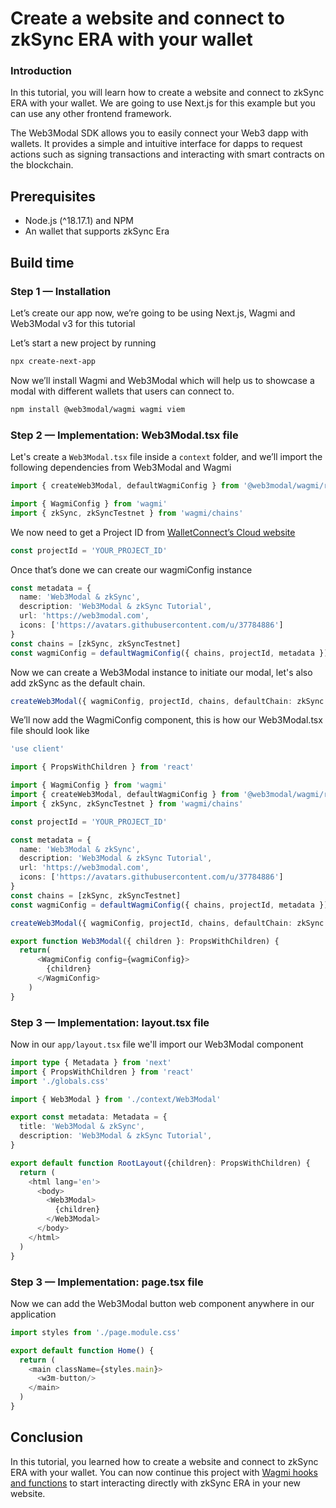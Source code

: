 # Create a website and connect to zkSync ERA with your wallet 

### Introduction

In this tutorial, you will learn how to create a website and connect to zkSync ERA with your wallet. We are going to use Next.js for this example but you can use any other frontend framework.

The Web3Modal SDK allows you to easily connect your Web3 dapp with wallets. It provides a simple and intuitive interface for dapps to request actions such as signing transactions and interacting with smart contracts on the blockchain.

## Prerequisites

- Node.js (^18.17.1) and NPM
- An wallet that supports zkSync Era

## Build time

### Step 1 — Installation

Let’s create our app now, we’re going to be using Next.js, Wagmi and Web3Modal v3 for this tutorial

Let’s start a new project by running

```sh
npx create-next-app
```

Now we’ll install Wagmi and Web3Modal which will help us to showcase a modal with different wallets that users can connect to.

```sh
npm install @web3modal/wagmi wagmi viem
```

### Step 2 — Implementation: Web3Modal.tsx file

Let's create a `Web3Modal.tsx` file inside a `context` folder, and we’ll import the following dependencies from Web3Modal and Wagmi

```ts
import { createWeb3Modal, defaultWagmiConfig } from '@web3modal/wagmi/react'

import { WagmiConfig } from 'wagmi'
import { zkSync, zkSyncTestnet } from 'wagmi/chains'
```

We now need to get a Project ID from [WalletConnect’s Cloud website](https://cloud.walletconnect.com/)

```ts
const projectId = 'YOUR_PROJECT_ID'
```

Once that’s done we can create our wagmiConfig instance

```ts
const metadata = {
  name: 'Web3Modal & zkSync',
  description: 'Web3Modal & zkSync Tutorial',
  url: 'https://web3modal.com',
  icons: ['https://avatars.githubusercontent.com/u/37784886']
}
const chains = [zkSync, zkSyncTestnet]
const wagmiConfig = defaultWagmiConfig({ chains, projectId, metadata })
```

Now we can create a Web3Modal instance to initiate our modal, let's also add zkSync as the default chain.

```ts
createWeb3Modal({ wagmiConfig, projectId, chains, defaultChain: zkSync })
```

We’ll now add the WagmiConfig component, this is how our Web3Modal.tsx file should look like

```ts
'use client'

import { PropsWithChildren } from 'react'

import { WagmiConfig } from 'wagmi'
import { createWeb3Modal, defaultWagmiConfig } from '@web3modal/wagmi/react'
import { zkSync, zkSyncTestnet } from 'wagmi/chains'

const projectId = 'YOUR_PROJECT_ID'

const metadata = {
  name: 'Web3Modal & zkSync',
  description: 'Web3Modal & zkSync Tutorial',
  url: 'https://web3modal.com',
  icons: ['https://avatars.githubusercontent.com/u/37784886']
}
const chains = [zkSync, zkSyncTestnet]
const wagmiConfig = defaultWagmiConfig({ chains, projectId, metadata })

createWeb3Modal({ wagmiConfig, projectId, chains, defaultChain: zkSync })

export function Web3Modal({ children }: PropsWithChildren) {
  return(
      <WagmiConfig config={wagmiConfig}>
        {children}
      </WagmiConfig>
    )
}
```

### Step 3 — Implementation: layout.tsx file

Now in our `app/layout.tsx` file we'll import our Web3Modal component

```ts
import type { Metadata } from 'next'
import { PropsWithChildren } from 'react'
import './globals.css'

import { Web3Modal } from './context/Web3Modal'

export const metadata: Metadata = {
  title: 'Web3Modal & zkSync',
  description: 'Web3Modal & zkSync Tutorial',
}

export default function RootLayout({children}: PropsWithChildren) {
  return (
    <html lang='en'>
      <body>
        <Web3Modal>
          {children}
        </Web3Modal>
      </body>
    </html>
  )
}
```

### Step 3 — Implementation: page.tsx file

Now we can add the Web3Modal button web component anywhere in our application

```ts
import styles from './page.module.css'

export default function Home() {
  return (
    <main className={styles.main}>
      <w3m-button/>
    </main>
  )
}
```

## Conclusion

In this tutorial, you learned how to create a website and connect to zkSync ERA with your wallet. You can now continue this project with [Wagmi hooks and functions](https://wagmi.sh/react/hooks/useContractRead) to start interacting directly with zkSync ERA in your new website.